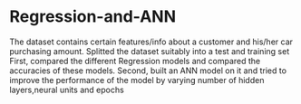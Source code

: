 # Regression-and-ANN
The dataset contains certain features/info about a customer and his/her car purchasing amount.
Splitted the dataset suitably into a test and training set
First, compared the different Regression models and compared the accuracies of these models. Second, built an ANN model on it and tried to improve the performance of the model by varying number of hidden layers,neural units and epochs 
